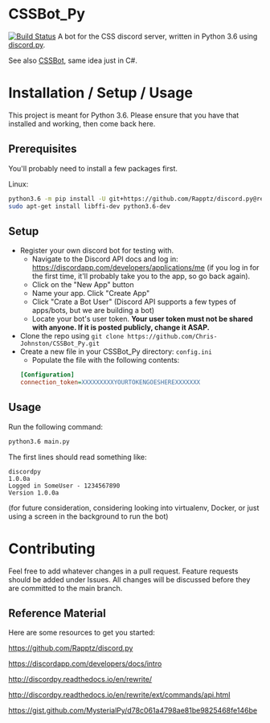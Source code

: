 # CSSBot_Py
[![Build Status](https://travis-ci.org/Chris-Johnston/CSSBot_Py.svg?branch=master)](https://travis-ci.org/Chris-Johnston/CSSBot_Py)
A bot for the CSS discord server, written in Python 3.6 using [discord.py](https://github.com/Rapptz/discord.py).

See also [CSSBot](https://github.com/Chris-Johnston/CSSBot), same idea just in C#.

# Installation / Setup / Usage

This project is meant for Python 3.6. Please ensure that you have that installed and working, then come back here.

## Prerequisites
You'll probably need to install a few packages first.

Linux:
```bash
python3.6 -m pip install -U git+https://github.com/Rapptz/discord.py@rewrite#egg=discord.py[voice]
sudo apt-get install libffi-dev python3.6-dev
```

## Setup

- Register your own discord bot for testing with.
  - Navigate to the Discord API docs and log in: https://discordapp.com/developers/applications/me (if you log in for the first time, it'll probably take you to the app, so go back again).
  - Click on the "New App" button
  - Name your app. Click "Create App"
  - Click "Crate a Bot User" (Discord API supports a few types of apps/bots, but we are building a bot)
  - Locate your bot's user token. **Your user token must not be shared with anyone. If it is posted publicly, change it ASAP.**
- Clone the repo using `git clone https://github.com/Chris-Johnston/CSSBot_Py.git`
- Create a new file in your CSSBot_Py directory: `config.ini`
  - Populate the file with the following contents:
  ```ini
  [Configuration]
  connection_token=XXXXXXXXXYOURTOKENGOESHEREXXXXXXX
  ```
  
## Usage

Run the following command:
```bash
python3.6 main.py
```

The first lines should read something like:
```
discordpy
1.0.0a
Logged in SomeUser - 1234567890
Version 1.0.0a
```

(for future consideration, considering looking into virtualenv, Docker, or just using a screen in the background to run the bot)

# Contributing

Feel free to add whatever changes in a pull request. Feature requests should be added under Issues.
All changes will be discussed before they are committed to the main branch.

## Reference Material

Here are some resources to get you started:

https://github.com/Rapptz/discord.py

https://discordapp.com/developers/docs/intro

http://discordpy.readthedocs.io/en/rewrite/

http://discordpy.readthedocs.io/en/rewrite/ext/commands/api.html

https://gist.github.com/MysterialPy/d78c061a4798ae81be9825468fe146be
